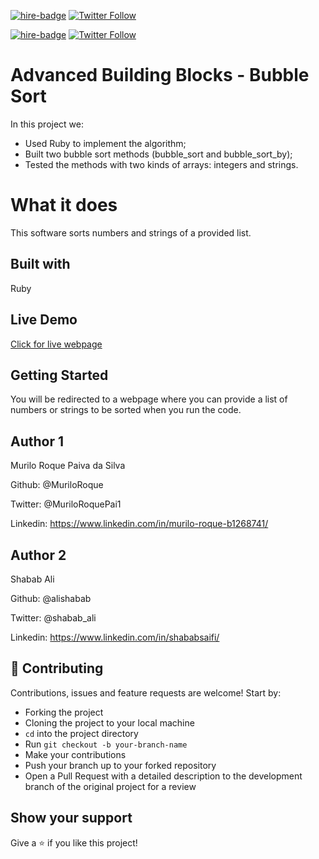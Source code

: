 [![hire-badge](https://img.shields.io/badge/Consult%20/%20Hire%20Murilo-Click%20to%20Contact-brightgreen)](mailto:muriloengqui@gmail.com) [![Twitter Follow](https://img.shields.io/twitter/follow/MuriloRoquePai1?label=Follow%20Murilo%20on%20Twitter&style=social)](https://twitter.com/MuriloRoquePai1)

[![hire-badge](https://img.shields.io/badge/Consult%20/%20Hire%20Shabab-Click%20to%20Contact-brightgreen)](mailto:shababsaifi@gmail.com) [![Twitter Follow](https://img.shields.io/twitter/follow/shabab_ali?label=Follow%20Shabab%20on%20Twitter&style=social)](https://twitter.com/shabab_ali)

# Advanced Building Blocks - Bubble Sort

In this project we:

- Used Ruby to implement the algorithm;
- Built two bubble sort methods (bubble_sort and bubble_sort_by);
- Tested the methods with two kinds of arrays: integers and strings.

# What it does

This software sorts numbers and strings of a provided list.

## Built with

Ruby

## Live Demo

[Click for live webpage](https://repl.it/@Braska/Advanced-Building-Blocks-Bubble-Sort)

## Getting Started

You will be redirected to a webpage where you can provide a list of numbers or strings to be sorted when you run the code.

## Author 1

Murilo Roque Paiva da Silva

Github: @MuriloRoque

Twitter: @MuriloRoquePai1

Linkedin: https://www.linkedin.com/in/murilo-roque-b1268741/

## Author 2

Shabab Ali

Github: @alishabab

Twitter: @shabab_ali

Linkedin: https://www.linkedin.com/in/shababsaifi/

## 🤝 Contributing

Contributions, issues and feature requests are welcome! Start by:

- Forking the project
- Cloning the project to your local machine
- `cd` into the project directory
- Run `git checkout -b your-branch-name`
- Make your contributions
- Push your branch up to your forked repository
- Open a Pull Request with a detailed description to the development branch of the original project for a review

## Show your support

Give a ⭐️ if you like this project!
